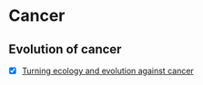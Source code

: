 # Cancer  
## Evolution of cancer
- [x] [Turning ecology and evolution against cancer](https://www.nature.com/articles/nrc3712)
